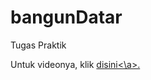 # bangunDatar
Tugas Praktik

Untuk videonya, klik <a href="https://youtu.be/lQCoHZ2dqno">disini<\a>.
